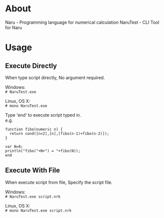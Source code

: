 # About
Naru     - Programming language for numerical calculation
NaruTest - CLI Tool for Naru

# Usage
## Execute Directly
When type script directly, No argument required.

Windows:  
`# NaruTest.exe`

Linux, OS X:  
`# mono NaruTest.exe`

Type 'end' to execute script typed in.   
e.g.

```
function fibo(numeric n) {
  return cond([n<2],[n],[fibo(n-1)+fibo(n-2)]);
}

var N=8;
println("fibo("+N+") = "+fibo(N));
end
```

## Execute With File
When execute script from file, Specify the script file.

Windows:  
`# NaruTest.exe script.nrk`

Linux, OS X:  
`# mono NaruTest.exe script.nrk`
